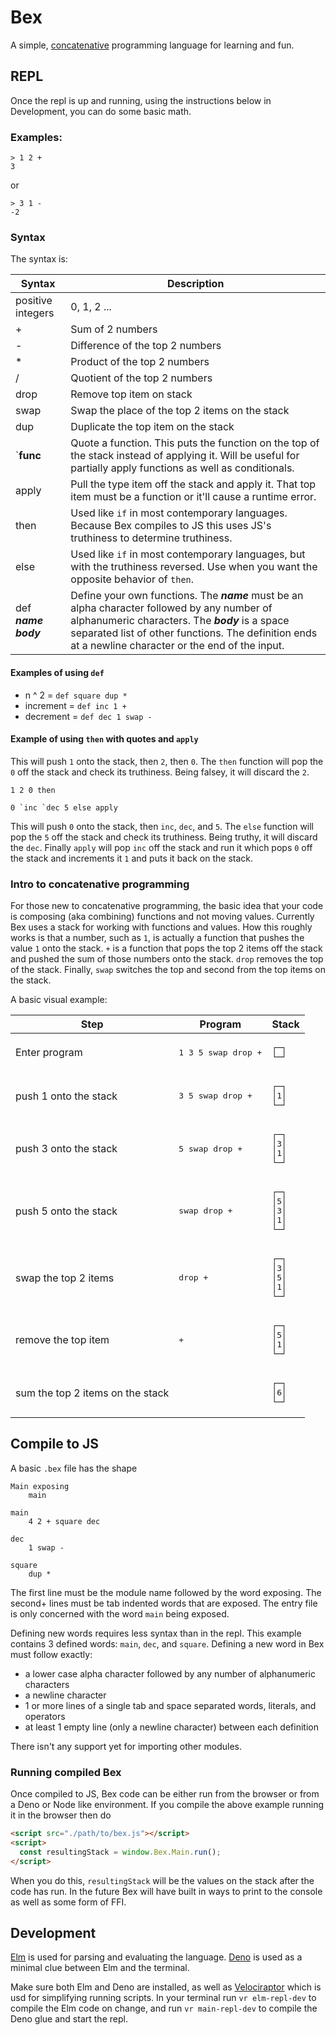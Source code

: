 # Bex

A simple, [concatenative](https://en.wikipedia.org/wiki/Concatenative_programming_language) programming language for learning and fun.

## REPL

Once the repl is up and running, using the instructions below in Development, you can do some basic math.

### Examples:

```
> 1 2 +
3
```

or

```
> 3 1 -
-2
```

### Syntax

The syntax is:

| Syntax                    | Description                                                                                                                                                                                                                                              |
| ------------------------- | -------------------------------------------------------------------------------------------------------------------------------------------------------------------------------------------------------------------------------------------------------- |
| positive integers         | 0, 1, 2 ...                                                                                                                                                                                                                                              |
| +                         | Sum of 2 numbers                                                                                                                                                                                                                                         |
| -                         | Difference of the top 2 numbers                                                                                                                                                                                                                          |
| \*                        | Product of the top 2 numbers                                                                                                                                                                                                                             |
| /                         | Quotient of the top 2 numbers                                                                                                                                                                                                                            |
| drop                      | Remove top item on stack                                                                                                                                                                                                                                 |
| swap                      | Swap the place of the top 2 items on the stack                                                                                                                                                                                                           |
| dup                       | Duplicate the top item on the stack                                                                                                                                                                                                                      |
| `**func**                 | Quote a function. This puts the function on the top of the stack instead of applying it. Will be useful for partially apply functions as well as conditionals.                                                                                           |
| apply                     | Pull the type item off the stack and apply it. That top item must be a function or it'll cause a runtime error.                                                                                                                                          |
| then                      | Used like `if` in most contemporary languages. Because Bex compiles to JS this uses JS's truthiness to determine truthiness.                                                                                                                             |
| else                      | Used like `if` in most contemporary languages, but with the truthiness reversed. Use when you want the opposite behavior of `then`.                                                                                                                      |
| def **_name_** **_body_** | Define your own functions. The **_name_** must be an alpha character followed by any number of alphanumeric characters. The **_body_** is a space separated list of other functions. The definition ends at a newline character or the end of the input. |

#### Examples of using `def`

- n ^ 2 = `def square dup *`
- increment = `def inc 1 +`
- decrement = `def dec 1 swap -`

#### Example of using `then` with quotes and `apply`

This will push `1` onto the stack, then `2`, then `0`. The `then` function will pop the `0` off the stack and check its truthiness. Being falsey, it will discard the `2`.

```
1 2 0 then
```

```
0 `inc `dec 5 else apply
```

This will push `0` onto the stack, then `inc`, `dec`, and `5`. The `else` function will pop the `5` off the stack and check its truthiness. Being truthy, it will discard the `dec`. Finally `apply` will pop `inc` off the stack and run it which pops `0` off the stack and increments it `1` and puts it back on the stack.

### Intro to concatenative programming

For those new to concatenative programming, the basic idea that your code is composing (aka combining) functions and not moving values. Currently Bex uses a stack for working with functions and values. How this roughly works is that a number, such as `1`, is actually a function that pushes the value `1` onto the stack. `+` is a function that pops the top 2 items off the stack and pushed the sum of those numbers onto the stack. `drop` removes the top of the stack. Finally, `swap` switches the top and second from the top items on the stack.

A basic visual example:

<table>
  <thead>
    <tr>
      <th>
        Step
      </th>
      <th>
        Program
      </th>
      <th>
        Stack
      </th>
    </tr>
  </thead>
  <tbody>
    <tr>
      <td>
        Enter program
      </td>
      <td>
        <pre>1 3 5 swap drop +</pre>
      </td>
      <td>
        <pre>┌─┐
└─┘</pre>
      </td>
    </tr>
    <tr>
      <td>
        push 1 onto the stack
      </td>
      <td>
        <pre>3 5 swap drop +</pre>
      </td>
      <td>
        <pre>┌─┐
│1│
└─┘</pre>
      </td>
    </tr>
    <tr>
      <td>
        push 3 onto the stack
      </td>
      <td>
        <pre>5 swap drop +</pre>
      </td>
      <td>
        <pre>┌─┐
│3│
│1│
└─┘</pre>
      </td>
    </tr>
    <tr>
      <td>
        push 5 onto the stack
      </td>
      <td>
        <pre>swap drop +</pre>
      </td>
      <td>
        <pre>┌─┐
│5│
│3│
│1│
└─┘</pre>
      </td>
    </tr>
    <tr>
      <td>
        swap the top 2 items
      </td>
      <td>
        <pre>drop +</pre>
      </td>
      <td>
        <pre>┌─┐
│3│
│5│
│1│
└─┘</pre>
      </td>
    </tr>
    <tr>
      <td>
        remove the top item
      </td>
      <td>
        <pre>+</pre>
      </td>
      <td>
        <pre>┌─┐
│5│
│1│
└─┘</pre>
      </td>
    </tr>
    <tr>
      <td>
        sum the top 2 items on the stack
      </td>
      <td>
        <pre></pre>
      </td>
      <td>
        <pre>┌─┐
│6│
└─┘</pre>
      </td>
    </tr>
  </tbody>
</table>

## Compile to JS

A basic `.bex` file has the shape

```
Main exposing
	main

main
	4 2 + square dec

dec
	1 swap -

square
	dup *
```

The first line must be the module name followed by the word exposing. The second+ lines must be tab indented words that are exposed. The entry file is only concerned with the word `main` being exposed.

Defining new words requires less syntax than in the repl. This example contains 3 defined words: `main`, `dec`, and `square`. Defining a new word in Bex must follow exactly:

- a lower case alpha character followed by any number of alphanumeric characters
- a newline character
- 1 or more lines of a single tab and space separated words, literals, and operators
- at least 1 empty line (only a newline character) between each definition

There isn't any support yet for importing other modules.

### Running compiled Bex

Once compiled to JS, Bex code can be either run from the browser or from a Deno or Node like environment. If you compile the above example running it in the browser then do

```html
<script src="./path/to/bex.js"></script>
<script>
  const resultingStack = window.Bex.Main.run();
</script>
```

When you do this, `resultingStack` will be the values on the stack after the code has run. In the future Bex will have built in ways to print to the console as well as some form of FFI.

## Development

[Elm](https://elm-lang.org/) is used for parsing and evaluating the language. [Deno](https://deno.land/) is used as a minimal clue between Elm and the terminal.

Make sure both Elm and Deno are installed, as well as [Velociraptor](https://deno.land/x/velociraptor) which is usd for simplifying running scripts. In your terminal run `vr elm-repl-dev` to compile the Elm code on change, and run `vr main-repl-dev` to compile the Deno glue and start the repl.
